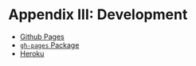 # Appendix III: Development

* [Github Pages](github-pages.md)
* [`gh-pages` Package](gh-pages-package.md)
* [Heroku](heroku.md)
